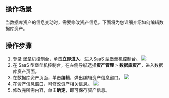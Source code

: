 ## 操作场景
当数据库资产的信息变动时，需要修改资产信息。下面将为您详细介绍如何编辑数据库资产。 


## 操作步骤
1. 登录 [堡垒机控制台](https://console.cloud.tencent.com/dsgc/bh)，单击**立即进入**，进入SaaS 型堡垒机控制台。
![](https://qcloudimg.tencent-cloud.cn/raw/b2f6673b0cad7c2f423a6b6e287179af.png)
2. 在 SaaS 型堡垒机控制台，在左侧导航选择**资产管理** > **数据库资产**，进入数据库资产页面。
3. 在数据库资产页面，单击**编辑**，弹出编辑资产信息窗口。
![](https://qcloudimg.tencent-cloud.cn/raw/aa3ae1a9c867d76c2748261d74c97887.png)
4. 在资产信息窗口，可修改资产相关信息。
![](https://qcloudimg.tencent-cloud.cn/raw/af755715e108da39e96718f828cc59fa.png)
5. 修改完所需内容，单击**确定**，即可保存资产信息。

